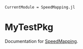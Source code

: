 ```@meta
CurrentModule = SpeedMapping.jl
```

# MyTestPkg

Documentation for [SpeedMapping](https://github.com/NicolasL-S/SpeedMapping.jl).

```@index
```
